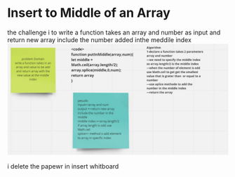 # Insert to Middle of an Array
the challenge i to write a function takes an array and number as input and return new array include the number added inthe meddile index
![solution](./array-insert-shift.JPG)

i delete the papewr in insert whitboard